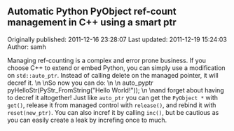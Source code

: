 ## Automatic Python PyObject ref-count management in C++ using a smart ptr

Originally published: 2011-12-16 23:28:07
Last updated: 2011-12-19 15:24:03
Author: samh 

Managing ref-counting is a complex and error prone business. If you choose C++ to extend or embed Python, you can simply use a modification on `std::auto_ptr`. Instead of calling delete on the managed pointer, it will decref it.\n\nSo now you can do:\n\n    auto_pyptr pyHelloStr(PyStr_FromString("Hello World!"));\n\nand forget about having to decref it altogether! Just like `auto_ptr` you can get the `PyObject *` with `get()`, release it from managed control with `release()`, and rebind it with `reset(new_ptr)`. You can also incref it by calling `inc()`, but be cautious as you can easily create a leak by increfing once to much.